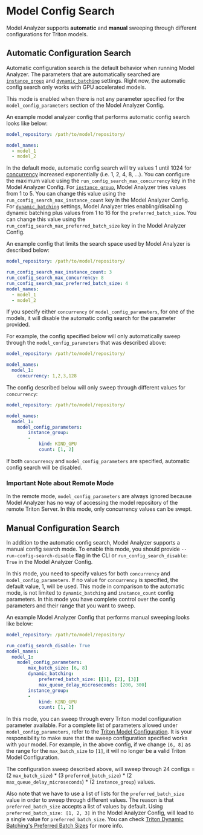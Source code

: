 <!--
Copyright (c) 2021, NVIDIA CORPORATION. All rights reserved.

Licensed under the Apache License, Version 2.0 (the "License");
you may not use this file except in compliance with the License.
You may obtain a copy of the License at

    http://www.apache.org/licenses/LICENSE-2.0

Unless required by applicable law or agreed to in writing, software
distributed under the License is distributed on an "AS IS" BASIS,
WITHOUT WARRANTIES OR CONDITIONS OF ANY KIND, either express or implied.
See the License for the specific language governing permissions and
limitations under the License.
-->

# Model Config Search

Model Analyzer supports **automatic** and **manual** sweeping
through different configurations for Triton models.

## Automatic Configuration Search

Automatic configuration search is the default behavior when
running Model Analyzer. The parameters that are automatically
searched are
[`instance_group`](https://github.com/triton-inference-server/server/blob/master/docs/model_configuration.md#instance-groups)
and
[`dynamic_batching`](https://github.com/triton-inference-server/server/blob/master/docs/model_configuration.md#dynamic-batcher)
settings. Right now, the automatic config search only works with GPU
accelerated models.

This mode is enabled when there is not any parameter specified for
the `model_config_parameters` section of the Model Analyzer Config.

An example model analyzer config that performs automatic config search
looks like below:

```yaml
model_repository: /path/to/model/repository/

model_names:
  - model_1
  - model_2
```

In the default mode, automatic config search will try values 1 until 1024
for [concurrency](https://github.com/triton-inference-server/server/blob/master/docs/perf_analyzer.md#request-concurrency) increased exponentially (i.e. 1, 2, 4, 8, ...). You can configure the maximum value using the `run_config_search_max_concurrency` key in
the Model Analyzer Config. For [`instance_group`](https://github.com/triton-inference-server/server/blob/master/docs/model_configuration.md#instance-groups), 
Model Analyzer tries values from 1 to 5. You can change this value using the
`run_config_search_max_instance_count` key in the Model Analyzer Config. For
[`dynamic_batching`](https://github.com/triton-inference-server/server/blob/master/docs/model_configuration.md#dynamic-batcher) settings, Model Analyzer tries enabling/disabling
dynamic batching plus values from 1 to 16 for the `preferred_batch_size`. You can
change this value using the `run_config_search_max_preferred_batch_size` key
in the Model Analyzer Config.

An example config that limits the search space used by Model Analyzer is described
below:

```yaml
model_repository: /path/to/model/repository/

run_config_search_max_instance_count: 3
run_config_search_max_concurrency: 8
run_config_search_max_preferred_batch_size: 4
model_names:
  - model_1
  - model_2
```

If you specify either `concurrency` or `model_config_parameters`,
for one of the models, it will disable the automatic config search for the parameter
provided.

For example, the config specified below will only automatically sweep through
the `model_config_parameters` that was described above:

```yaml
model_repository: /path/to/model/repository/

model_names:
  model_1:
    concurrency: 1,2,3,128
```

The config described below will only sweep through different values for `concurrency`:

```yaml
model_repository: /path/to/model/repository/

model_names:
  model_1:
    model_config_parameters:
        instance_group:
        -
            kind: KIND_GPU
            count: [1, 2]
```

If both `concurrency` and `model_config_parameters` are specified, automatic
config search will be disabled.

### Important Note about Remote Mode

In the remote mode, `model_config_parameters` are always ignored because
Model Analyzer has no way of accessing the model repository of the remote
Triton Server. In this mode, only concurrency values can be swept.

## Manual Configuration Search

In addition to the automatic config search, Model Analyzer supports a manual
config search mode. To enable this mode, you should provide
`--run-config-search-disable` flag in the CLI or `run_config_search_disable:
True` in the Model Analyzer Config.

In this mode, you need to specify values for both `concurrency` and `model_config_parameters`. If no value for `concurrency` is specified,
the default value, 1, will be used. This mode in comparison to the
automatic mode, is not limited to `dynamic_batching` and `instance_count`
config parameters. In this mode you have complete control over the config
parameters and their range that you want to sweep.

An example Model Analyzer Config that performs manual sweeping looks like
below:

```yaml
model_repository: /path/to/model/repository/

run_config_search_disable: True
model_names:
  model_1:
    model_config_parameters:
        max_batch_size: [6, 8]
        dynamic_batching:
            preferred_batch_size: [[1], [2], [3]]
            max_queue_delay_microseconds: [200, 300]
        instance_group:
        -
            kind: KIND_GPU
            count: [1, 2]
```

In this mode, you can sweep through every Triton model configuration
parameter available. For a complete list of parameters allowed under
`model_config_parameters`, refer to the [Triton Model
Configuration](https://github.com/triton-inference-server/server/blob/master/docs/model_configuration.md).
It is your responsibility to make sure that the sweep configuration specified
works with your model. For example, in the above config, if we change `[6,
8]` as the range for the `max_batch_size` to `[1]`, it will no longer be a
valid Triton Model Configuration.

The configuration sweep described above, will sweep through 24 configs = (2 `max_batch_size`) * (3 `preferred_batch_size`) * (2 `max_queue_delay_microseconds`) * (2 `instance_group`) values.

Also note that we have to use a list of lists for the `preferred_batch_size` value
in order to sweep through different values. The reason is that `preferred_batch_size`
accepts a list of values by default. Using `preferred_batch_size: [1, 2, 3]` in the
Model Analyzer Config, will lead to a single value for `preferred_batch_size`. You
can check [Triton Dynamic Batching's Preferred Batch Sizes](https://github.com/triton-inference-server/server/blob/master/docs/model_configuration.md#preferred-batch-sizes) for more info.

